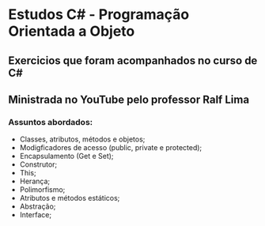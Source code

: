 # Estudos C# - Programação Orientada a Objeto 
## Exercicios que foram acompanhados no curso de C# 
## Ministrada no YouTube pelo professor Ralf Lima
### Assuntos abordados:
* Classes, atributos, métodos e objetos;
* Modigficadores de acesso (public, private e protected);
* Encapsulamento (Get e Set);
* Construtor;
* This;
* Herança;
* Polimorfismo;
* Atributos e métodos estáticos;
* Abstração;
* Interface;